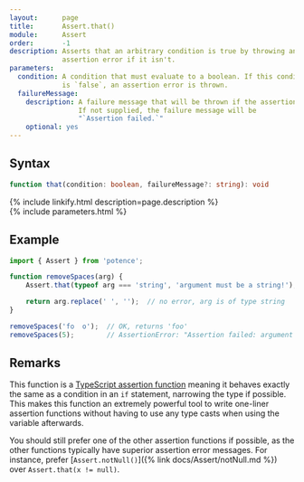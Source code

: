 ```yaml
---
layout:      page
title:       Assert.that()
module:      Assert
order:       -1
description: Asserts that an arbitrary condition is true by throwing an
             assertion error if it isn't.
parameters:
  condition: A condition that must evaluate to a boolean. If this condition
             is `false`, an assertion error is thrown.
  failureMessage:
    description: A failure message that will be thrown if the assertion fails.
                 If not supplied, the failure message will be
                 "`Assertion failed.`"
    optional: yes
---
```

## Syntax

```ts
function that(condition: boolean, failureMessage?: string): void
```

<div class="description">{% include linkify.html description=page.description %}</div>
{% include parameters.html %}

## Example

```ts
import { Assert } from 'potence';

function removeSpaces(arg) {
    Assert.that(typeof arg === 'string', 'argument must be a string!');

    return arg.replace(' ', '');  // no error, arg is of type string
}

removeSpaces('fo  o');  // OK, returns 'foo'
removeSpaces(5);        // AssertionError: "Assertion failed: argument must be a string!"
```

## Remarks

This function is a
[TypeScript assertion function](https://www.typescriptlang.org/docs/handbook/release-notes/typescript-3-7.html#assertion-functions)
meaning it behaves exactly the same as a condition in an `if` statement,
narrowing the type if possible. This makes this function an extremely powerful
tool to write one-liner assertion functions without having to use any type casts
when using the variable afterwards.

You should still prefer one of the other assertion functions if possible, as the
other functions typically have superior assertion error messages. For instance,
prefer [`Assert.notNull()`]({% link docs/Assert/notNull.md %}) over
`Assert.that(x != null)`.
